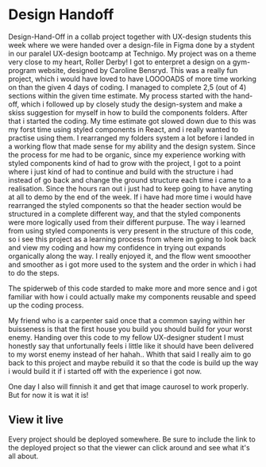 # Design Handoff

Design-Hand-Off in a collab project together with UX-design students this week where we were handed over a design-file in Figma done by a stydent in our paralel UX-design bootcamp at Technigo. My project was on a theme very close to my heart, Roller Derby! I got to enterpret a design on a gym-program website, designed by Caroline Bensryd. This was a really fun project, which i would have loved to have LOOOOADS of more time working on than the given 4 days of coding. I managed to complete 2,5 (out of 4) sections within the given time estimate. My process started with the hand-off, which i followed up by closely study the design-system and make a skiss suggestion for myself in how to build the components folders. After that i started the coding. My time estimate got slowed down due to this was my forst time using styled components in React, and i really wanted to practise using them. I rearranged my folders system a lot before i landed in a working flow that made sense for my ability and the design system. Since the process for me had to be organic, since my experience working with styled components kind of had to grow with the project, I got to a point where i just kind of had to continue and build with the structure i had instead of go back and change the ground structure each time i came to a realisation. Since the hours ran out i just had to keep going to have anyting at all to demo by the end of the week. 
If i have had more time i would have rearranged the styled components so that the header section would be structured in a complete different way, and that the styled components were more logically used from their different purpuse. The way i learned from using styled components is very present in the structure of this code, so i see this project as a learning process from where im going to look back and view my coding and how my confidence in trying out expands organically along the way. I really enjoyed it, and the flow went smooother and smoother as i got more used to the system and the order in which i had to do the steps. 

The spiderweb of this code starded to make more and more sence and i got familiar with how i could actually make my components reusable and speed up the coding process. 

My friend who is a carpenter said once that a common saying within her buisseness is that the first house you build you should build for your worst enemy. Handing over this code to my fellow UX-designer student I must honestly say that unfortunally feels i little like it should have been delivered to my worst enemy instead of her hahah.. Whith that said I really aim to go back to this project and maybe rebuild it so that the code is build up the way i would build it if i started off with the experience i got now. 

One day I also will finnish it and get that image caurosel to work properly. But for now it is wat it is! 


## View it live

Every project should be deployed somewhere. Be sure to include the link to the deployed project so that the viewer can click around and see what it's all about.
